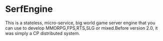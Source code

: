 # SerfEngine
This is a stateless, micro-service, big world game server engine that you can use to develop MMORPG,FPS,RTS,SLG or mixed.Before version 2.0, it was simply a CP  distributed system.
